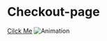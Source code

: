 # Checkout-page
[Cilck Me](https://mehmettas1.github.io/Checkout-page-js/)
![Animation](https://user-images.githubusercontent.com/101858286/173333620-1ad3bc29-2002-4358-a01d-f157a6f24ae5.gif)
